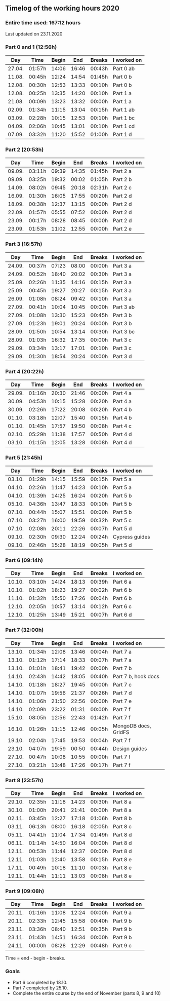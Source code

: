 ## Timelog of the working hours 2020

### Entire time used: **167:12** hours

Last updated on 23.11.2020

### Part 0 and 1 (12:56h)

Day    | Time   | Begin   | End     | Breaks | I worked on
:-----:|:------:|:-------:|:-------:|:------:|:------
27.04. | 01:57h | 14:06   | 16:46   | 00:43h | Part 0 ab
11.08. | 00:45h | 12:24   | 14:54   | 01:45h | Part 0 b
12.08. | 00:30h | 12:53   | 13:33   | 00:10h | Part 0 b
12.08. | 00:25h | 13:35   | 14:20   | 00:10h | Part 1 a
21.08. | 00:09h | 13:23   | 13:32   | 00:00h | Part 1 a
02.09. | 01:34h | 11:15   | 13:04   | 00:15h | Part 1 ab
03.09. | 02:28h | 10:15   | 12:53   | 00:10h | Part 1 bc
04.09. | 02:06h | 10:45   | 13:01   | 00:10h | Part 1 cd
07.09. | 03:32h | 11:20   | 15:52   | 01:00h | Part 1 d

### Part 2 (20:53h)

Day    | Time   | Begin   | End     | Breaks | I worked on
:-----:|:------:|:-------:|:-------:|:------:|:------
09.09. | 03:11h | 09:39   | 14:35   | 01:45h | Part 2 a
09.09. | 03:25h | 19:32   | 00:02   | 01:05h | Part 2 b
14.09. | 08:02h | 09:45   | 20:18   | 02:31h | Part 2 c
16.09. | 01:30h | 16:05   | 17:55   | 00:20h | Part 2 d
18.09. | 00:38h | 12:37   | 13:15   | 00:00h | Part 2 d
22.09. | 01:57h | 05:55   | 07:52   | 00:00h | Part 2 d
23.09. | 00:17h | 08:28   | 08:45   | 00:00h | Part 2 d
23.09. | 01:53h | 11:02   | 12:55   | 00:00h | Part 2 e

### Part 3 (16:57h)

Day    | Time   | Begin   | End     | Breaks | I worked on
:-----:|:------:|:-------:|:-------:|:------:|:------
24.09. | 00:37h | 07:23   | 08:00   | 00:00h | Part 3 a
24.09. | 00:52h | 18:40   | 20:02   | 00:30h | Part 3 a
25.09. | 02:26h | 11:35   | 14:16   | 00:15h | Part 3 a
25.09. | 00:45h | 19:27   | 20:27   | 00:15h | Part 3 a
26.09. | 01:08h | 08:24   | 09:42   | 00:10h | Part 3 a
27.09. | 00:41h | 10:04   | 10:45   | 00:00h | Part 3 ab
27.09. | 01:08h | 13:30   | 15:23   | 00:45h | Part 3 b
27.09. | 01:23h | 19:01   | 20:24   | 00:00h | Part 3 b
28.09. | 01:50h | 10:54   | 13:14   | 00:30h | Part 3 bc
28.09. | 01:03h | 16:32   | 17:35   | 00:00h | Part 3 c
29.09. | 03:34h | 13:17   | 17:01   | 00:10h | Part 3 c
29.09. | 01:30h | 18:54   | 20:24   | 00:00h | Part 3 d

### Part 4 (20:22h)

Day    | Time   | Begin   | End     | Breaks | I worked on
:-----:|:------:|:-------:|:-------:|:------:|:------
29.09. | 01:16h | 20:30   | 21:46   | 00:00h | Part 4 a
30.09. | 04:53h | 10:15   | 15:28   | 00:20h | Part 4 a
30.09. | 02:26h | 17:22   | 20:08   | 00:20h | Part 4 b
01.10. | 03:18h | 12:07   | 15:40   | 00:15h | Part 4 b
01.10. | 01:45h | 17:57   | 19:50   | 00:08h | Part 4 c
02.10. | 05:29h | 11:38   | 17:57   | 00:50h | Part 4 d
03.10. | 01:15h | 12:05   | 13:28   | 00:08h | Part 4 d

### Part 5 (21:45h)

Day    | Time   | Begin   | End     | Breaks | I worked on
:-----:|:------:|:-------:|:-------:|:------:|:------
03.10. | 01:29h | 14:15   | 15:59   | 00:15h | Part 5 a
04.10. | 02:26h | 11:47   | 14:23   | 00:10h | Part 5 a
04.10. | 01:39h | 14:25   | 16:24   | 00:20h | Part 5 b
05.10. | 04:36h | 13:47   | 18:33   | 00:10h | Part 5 b
07.10. | 00:44h | 15:07   | 15:51   | 00:00h | Part 5 b
07.10. | 03:27h | 16:00   | 19:59   | 00:32h | Part 5 c
07.10. | 02:08h | 20:11   | 22:26   | 00:07h | Part 5 d
09.10. | 02:30h | 09:30   | 12:24   | 00:24h | Cypress guides
09.10. | 02:46h | 15:28   | 18:19   | 00:05h | Part 5 d

### Part 6 (09:14h)

Day    | Time   | Begin   | End     | Breaks | I worked on
:-----:|:------:|:-------:|:-------:|:------:|:------
10.10. | 03:10h | 14:24   | 18:13   | 00:39h | Part 6 a
10.10. | 01:02h | 18:23   | 19:27   | 00:02h | Part 6 b
11.10. | 01:32h | 15:50   | 17:26   | 00:04h | Part 6 b
12.10. | 02:05h | 10:57   | 13:14   | 00:12h | Part 6 c
12.10. | 01:25h | 13:49   | 15:21   | 00:07h | Part 6 d

### Part 7 (32:00h)

Day    | Time   | Begin   | End     | Breaks | I worked on
:-----:|:------:|:-------:|:-------:|:------:|:------
13.10. | 01:34h | 12:08   | 13:46   | 00:04h | Part 7 a
13.10. | 01:12h | 17:14   | 18:33   | 00:07h | Part 7 a
13.10. | 01:01h | 18:41   | 19:42   | 00:00h | Part 7 b
14.10. | 02:43h | 14:42   | 18:05   | 00:40h | Part 7 b, hook docs
14.10. | 01:18h | 18:27   | 19:45   | 00:00h | Part 7 c
14.10. | 01:07h | 19:56   | 21:37   | 00:26h | Part 7 d
14.10. | 01:06h | 21:50   | 22:56   | 00:00h | Part 7 e
14.10. | 02:09h | 23:22   | 01:31   | 00:00h | Part 7 f 
15.10. | 08:05h | 12:56   | 22:43   | 01:42h | Part 7 f
16.10. | 01:26h | 11:15   | 12:46   | 00:05h | MongoDB docs, GridFS
19.10. | 02:04h | 17:45   | 19:53   | 00:04h | Part 7 f
23.10. | 04:07h | 19:59   | 00:50   | 00:44h | Design guides
27.10. | 00:47h | 10:08   | 10:55   | 00:00h | Part 7 f
27.10. | 03:21h | 13:48   | 17:26   | 00:17h | Part 7 f

### Part 8 (23:57h)

Day    | Time   | Begin   | End     | Breaks | I worked on
:-----:|:------:|:-------:|:-------:|:------:|:------
29.10. | 02:35h | 11:18   | 14:23   | 00:30h | Part 8 a
30.10. | 01:00h | 20:41   | 21:41   | 00:00h | Part 8 a
02.11. | 03:45h | 12:27   | 17:18   | 01:06h | Part 8 b
03.11. | 06:13h | 08:00   | 16:18   | 02:05h | Part 8 c
05.11. | 04:41h | 11:04   | 17:34   | 01:49h | Part 8 d
06.11. | 01:14h | 14:50   | 16:04   | 00:00h | Part 8 d
12.11. | 00:53h | 11:44   | 12:37   | 00:00h | Part 8 d
12.11. | 01:03h | 12:40   | 13:58   | 00:15h | Part 8 e
17.11. | 00:49h | 10:18   | 11:10   | 00:03h | Part 8 e
19.11. | 01:44h | 11:11   | 13:03   | 00:08h | Part 8 e

### Part 9 (09:08h)

Day    | Time   | Begin   | End     | Breaks | I worked on
:-----:|:------:|:-------:|:-------:|:------:|:------
20.11. | 01:16h | 11:08   | 12:24   | 00:00h | Part 9 a
20.11. | 02:33h | 12:45   | 15:58   | 00:40h | Part 9 b
23.11. | 03:36h | 08:40   | 12:51   | 00:35h | Part 9 b
23.11. | 01:43h | 14:51   | 16:34   | 00:00h | Part 9 b 
24.11. | 00:00h | 08:28   | 12:29   | 00:48h | Part 9 c

<!--
.11. | 00:00h | :   | 00:00   | 00:00h | Part 9 
-->

Time = end - begin - breaks.

### Goals
- Part 6 completed by 18.10.
- Part 7 completed by 25.10.
- Complete the entire course by the end of November (parts 8, 9 and 10)